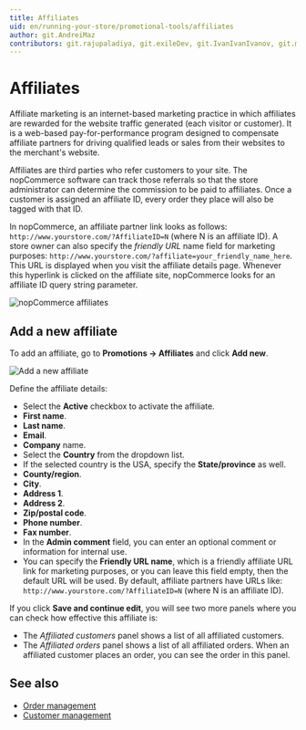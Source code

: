 ```yaml
---
title: Affiliates
uid: en/running-your-store/promotional-tools/affiliates
author: git.AndreiMaz
contributors: git.rajupaladiya, git.exileDev, git.IvanIvanIvanov, git.mariannk
---
```


# Affiliates

Affiliate marketing is an internet-based marketing practice in which affiliates are rewarded for the website traffic generated (each visitor or customer). It is a web-based pay-for-performance program designed to compensate affiliate partners for driving qualified leads or sales from their websites to the merchant's website.

Affiliates are third parties who refer customers to your site. The nopCommerce software can track those referrals so that the store administrator can determine the commission to be paid to affiliates. Once a customer is assigned an affiliate ID, every order they place will also be tagged with that ID.

 In nopCommerce, an affiliate partner link looks as follows: `http://www.yourstore.com/?AffiliateID=N` (where N is an affiliate ID). A store owner can also specify the *friendly URL* name field for marketing purposes: `http://www.yourstore.com/?affiliate=your_friendly_name_here`. This URL is displayed when you visit the affiliate details page. Whenever this hyperlink is clicked on the affiliate site, nopCommerce looks for an affiliate ID query string parameter.

![nopCommerce affiliates](_static/affiliates/affiliates.jpg.png)

## Add a new affiliate

To add an affiliate, go to **Promotions → Affiliates** and click **Add new**.

![Add a new affiliate](_static/affiliates/affiliate_new.png)

Define the affiliate details:

- Select the **Active** checkbox to activate the affiliate.
- **First name**.
- **Last name**.
- **Email**.
- **Company** name.
- Select the **Country** from the dropdown list.
- If the selected country is the USA, specify the **State/province** as well.
- **County/region**.
- **City**.
- **Address 1**.
- **Address 2**.
- **Zip/postal code**.
- **Phone number**.
- **Fax number**.
- In the **Admin comment** field, you can enter an optional comment or information for internal use.
- You can specify the **Friendly URL name**, which is a friendly affiliate URL link for marketing purposes, or you can leave this field empty, then the default URL will be used. By default, affiliate partners have URLs like: `http://www.yourstore.com/?AffiliateID=N` (where N is an affiliate ID).

If you click **Save and continue edit**, you will see two more panels where you can check how effective this affiliate is:

* The *Affiliated customers* panel shows a list of all affiliated customers.
* The *Affiliated orders* panel shows a list of all affiliated orders. When an affiliated customer places an order, you can see the order in this panel.

## See also

- [Order management](xref:en/running-your-store/order-management/index)
- [Customer management](xref:en/running-your-store/customer-management/index)


